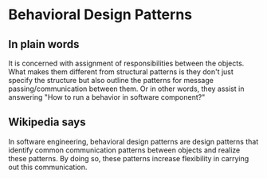 # Behavioral Design Patterns

## In plain words

It is concerned with assignment of responsibilities between the objects. What makes them different from structural patterns is they don't just specify the structure but also outline the patterns for message passing/communication between them. Or in other words, they assist in answering "How to run a behavior in software component?"

## Wikipedia says

In software engineering, behavioral design patterns are design patterns that identify common communication patterns between objects and realize these patterns. By doing so, these patterns increase flexibility in carrying out this communication.

